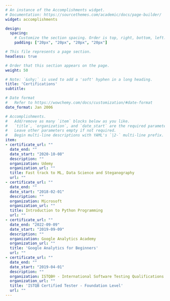 ```yaml
---
# An instance of the Accomplishments widget.
# Documentation: https://sourcethemes.com/academic/docs/page-builder/
widget: accomplishments

design:
  spacing:
    # Customize the section spacing. Order is top, right, bottom, left.
    padding: ["20px", "20px", "20px", "20px"]

# This file represents a page section.
headless: true

# Order that this section appears on the page.
weight: 50

# Note: `&shy;` is used to add a 'soft' hyphen in a long heading.
title: 'Certifications'
subtitle:

# Date format
#   Refer to https://wowchemy.com/docs/customization/#date-format
date_format: Jan 2006

# Accomplishments.
#   Add/remove as many `item` blocks below as you like.
#   `title`, `organization`, and `date_start` are the required parameters.
#   Leave other parameters empty if not required.
#   Begin multi-line descriptions with YAML's `|2-` multi-line prefix.
item:
- certificate_url: ""
  date_end: ""
  date_start: "2020-10-08"
  description: ""
  organization: Udemy
  organization_url: ""
  title: Fast track to ML, Data Science and Steganography
  url: ""
- certificate_url: ""
  date_end: ""
  date_start: "2018-02-01"
  description: ""
  organization: Microsoft
  organization_url: ""
  title: Introduction to Python Programming
  url: ""
- certificate_url: ""
  date_end: "2022-09-09"
  date_start: "2019-09-09"
  description: ""
  organization: Google Analytics Academy
  organization_url: ""
  title: 'Google Analytics for Beginners'
  url: ""
- certificate_url: ""
  date_end: ""
  date_start: "2019-04-01"
  description: ""
  organization: ISTQB® - International Software Testing Qualifications Board
  organization_url: ""
  title: 'ISTQB Certified Tester - Foundation Level'
  url: ""
---
```

